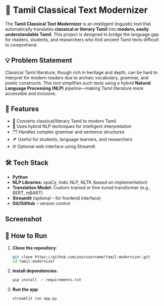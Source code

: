 # 📝 Tamil Classical Text Modernizer

The **Tamil Classical Text Modernizer** is an intelligent linguistic tool that automatically translates **classical or literary Tamil** into **modern, easily understandable Tamil**. This project is designed to bridge the language gap for readers, students, and researchers who find ancient Tamil texts difficult to comprehend.

## 💡 Problem Statement

Classical Tamil literature, though rich in heritage and depth, can be hard to interpret for modern readers due to archaic vocabulary, grammar, and poetic constructs. This tool simplifies such texts using a hybrid **Natural Language Processing (NLP)** pipeline—making Tamil literature more accessible and inclusive.

## 🚀 Features

- 🔁 Converts classical/literary Tamil to modern Tamil  
- 🧠 Uses hybrid NLP techniques for intelligent interpretation  
- 🗂️ Handles complex grammar and sentence structures  
- 🪶 Useful for students, language learners, and researchers  
- 🌐 Optional web interface using Streamlit  

## 🛠️ Tech Stack

- **Python**  
- **NLP Libraries:** spaCy, Indic NLP, NLTK (based on implementation)  
- **Translation Model:** Custom-trained or fine-tuned transformer (e.g., BERT, mBART)  
- **Streamlit** (optional – for frontend interface)  
- **Git/GitHub** – version control

## Screenshot

## 🧪 How to Run

1. **Clone the repository**:
   ```bash
   git clone https://github.com/yourusername/tamil-modernizer.git
   cd tamil-modernizer
2. **Install dependencies**:
   ```bash
   pip install -r requirements.txt

4. **Run the app**:
   ```bash
   streamlit run app.py
